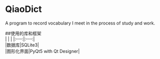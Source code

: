 # QiaoDict

A program to record vocabulary I meet in the process of study and work.

##使用的库和框架  
| | |
|:---:|:---:|  
|数据库|SQLite3|  
|图形化界面|PyQt5 with Qt Designer|
